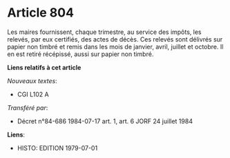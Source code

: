 # Article 804

Les maires fournissent, chaque trimestre, au service des impôts, les relevés, par eux certifiés, des actes de décès. Ces
relevés sont délivrés sur papier non timbré et remis dans les mois de janvier, avril, juillet et octobre. Il en est retiré
récépissé, aussi sur papier non timbré.

**Liens relatifs à cet article**

_Nouveaux textes_:

  - CGI L102 A

_Transféré par_:

  - Décret n°84-686 1984-07-17 art. 1, art. 6 JORF 24 juillet 1984

**Liens**:

  - HISTO: EDITION 1979-07-01
